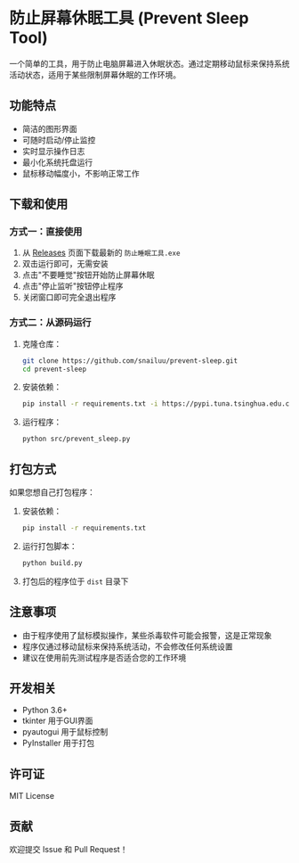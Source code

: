 # 防止屏幕休眠工具 (Prevent Sleep Tool)

一个简单的工具，用于防止电脑屏幕进入休眠状态。通过定期移动鼠标来保持系统活动状态，适用于某些限制屏幕休眠的工作环境。

## 功能特点

- 简洁的图形界面
- 可随时启动/停止监控
- 实时显示操作日志
- 最小化系统托盘运行
- 鼠标移动幅度小，不影响正常工作

## 下载和使用

### 方式一：直接使用

1. 从 [Releases](../../releases) 页面下载最新的 `防止睡眠工具.exe`
2. 双击运行即可，无需安装
3. 点击"不要睡觉"按钮开始防止屏幕休眠
4. 点击"停止监听"按钮停止程序
5. 关闭窗口即可完全退出程序

### 方式二：从源码运行

1. 克隆仓库：
   ```bash
   git clone https://github.com/snailuu/prevent-sleep.git
   cd prevent-sleep
   ```

2. 安装依赖：
   ```bash
   pip install -r requirements.txt -i https://pypi.tuna.tsinghua.edu.cn/simple
   ```

3. 运行程序：
   ```bash
   python src/prevent_sleep.py
   ```

## 打包方式

如果您想自己打包程序：

1. 安装依赖：
   ```bash
   pip install -r requirements.txt
   ```

2. 运行打包脚本：
   ```bash
   python build.py
   ```

3. 打包后的程序位于 `dist` 目录下

## 注意事项

- 由于程序使用了鼠标模拟操作，某些杀毒软件可能会报警，这是正常现象
- 程序仅通过移动鼠标来保持系统活动，不会修改任何系统设置
- 建议在使用前先测试程序是否适合您的工作环境

## 开发相关

- Python 3.6+
- tkinter 用于GUI界面
- pyautogui 用于鼠标控制
- PyInstaller 用于打包

## 许可证

MIT License

## 贡献

欢迎提交 Issue 和 Pull Request！
